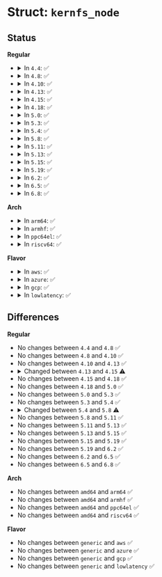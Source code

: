 # Struct: <code>kernfs_node</code>

## Status
<b>Regular</b>
<ul>
<li>
<details>
<summary>In <code>4.4</code>: ✅</summary>

```c
struct kernfs_node {
    atomic_t count;
    atomic_t active;
    struct kernfs_node *parent;
    const char *name;
    struct rb_node rb;
    const void *ns;
    unsigned int hash;
    struct kernfs_elem_dir dir;
    struct kernfs_elem_symlink symlink;
    struct kernfs_elem_attr attr;
    void *priv;
    short unsigned int flags;
    umode_t mode;
    unsigned int ino;
    struct kernfs_iattrs *iattr;
};
```
</details>
</li>
<li>
<details>
<summary>In <code>4.8</code>: ✅</summary>

```c
struct kernfs_node {
    atomic_t count;
    atomic_t active;
    struct kernfs_node *parent;
    const char *name;
    struct rb_node rb;
    const void *ns;
    unsigned int hash;
    struct kernfs_elem_dir dir;
    struct kernfs_elem_symlink symlink;
    struct kernfs_elem_attr attr;
    void *priv;
    short unsigned int flags;
    umode_t mode;
    unsigned int ino;
    struct kernfs_iattrs *iattr;
};
```
</details>
</li>
<li>
<details>
<summary>In <code>4.10</code>: ✅</summary>

```c
struct kernfs_node {
    atomic_t count;
    atomic_t active;
    struct kernfs_node *parent;
    const char *name;
    struct rb_node rb;
    const void *ns;
    unsigned int hash;
    struct kernfs_elem_dir dir;
    struct kernfs_elem_symlink symlink;
    struct kernfs_elem_attr attr;
    void *priv;
    short unsigned int flags;
    umode_t mode;
    unsigned int ino;
    struct kernfs_iattrs *iattr;
};
```
</details>
</li>
<li>
<details>
<summary>In <code>4.13</code>: ✅</summary>

```c
struct kernfs_node {
    atomic_t count;
    atomic_t active;
    struct kernfs_node *parent;
    const char *name;
    struct rb_node rb;
    const void *ns;
    unsigned int hash;
    struct kernfs_elem_dir dir;
    struct kernfs_elem_symlink symlink;
    struct kernfs_elem_attr attr;
    void *priv;
    short unsigned int flags;
    umode_t mode;
    unsigned int ino;
    struct kernfs_iattrs *iattr;
};
```
</details>
</li>
<li>
<details>
<summary>In <code>4.15</code>: ✅</summary>

```c
struct kernfs_node {
    atomic_t count;
    atomic_t active;
    struct kernfs_node *parent;
    const char *name;
    struct rb_node rb;
    const void *ns;
    unsigned int hash;
    struct kernfs_elem_dir dir;
    struct kernfs_elem_symlink symlink;
    struct kernfs_elem_attr attr;
    void *priv;
    union kernfs_node_id id;
    short unsigned int flags;
    umode_t mode;
    struct kernfs_iattrs *iattr;
};
```
</details>
</li>
<li>
<details>
<summary>In <code>4.18</code>: ✅</summary>

```c
struct kernfs_node {
    atomic_t count;
    atomic_t active;
    struct kernfs_node *parent;
    const char *name;
    struct rb_node rb;
    const void *ns;
    unsigned int hash;
    struct kernfs_elem_dir dir;
    struct kernfs_elem_symlink symlink;
    struct kernfs_elem_attr attr;
    void *priv;
    union kernfs_node_id id;
    short unsigned int flags;
    umode_t mode;
    struct kernfs_iattrs *iattr;
};
```
</details>
</li>
<li>
<details>
<summary>In <code>5.0</code>: ✅</summary>

```c
struct kernfs_node {
    atomic_t count;
    atomic_t active;
    struct kernfs_node *parent;
    const char *name;
    struct rb_node rb;
    const void *ns;
    unsigned int hash;
    struct kernfs_elem_dir dir;
    struct kernfs_elem_symlink symlink;
    struct kernfs_elem_attr attr;
    void *priv;
    union kernfs_node_id id;
    short unsigned int flags;
    umode_t mode;
    struct kernfs_iattrs *iattr;
};
```
</details>
</li>
<li>
<details>
<summary>In <code>5.3</code>: ✅</summary>

```c
struct kernfs_node {
    atomic_t count;
    atomic_t active;
    struct kernfs_node *parent;
    const char *name;
    struct rb_node rb;
    const void *ns;
    unsigned int hash;
    struct kernfs_elem_dir dir;
    struct kernfs_elem_symlink symlink;
    struct kernfs_elem_attr attr;
    void *priv;
    union kernfs_node_id id;
    short unsigned int flags;
    umode_t mode;
    struct kernfs_iattrs *iattr;
};
```
</details>
</li>
<li>
<details>
<summary>In <code>5.4</code>: ✅</summary>

```c
struct kernfs_node {
    atomic_t count;
    atomic_t active;
    struct kernfs_node *parent;
    const char *name;
    struct rb_node rb;
    const void *ns;
    unsigned int hash;
    struct kernfs_elem_dir dir;
    struct kernfs_elem_symlink symlink;
    struct kernfs_elem_attr attr;
    void *priv;
    union kernfs_node_id id;
    short unsigned int flags;
    umode_t mode;
    struct kernfs_iattrs *iattr;
};
```
</details>
</li>
<li>
<details>
<summary>In <code>5.8</code>: ✅</summary>

```c
struct kernfs_node {
    atomic_t count;
    atomic_t active;
    struct kernfs_node *parent;
    const char *name;
    struct rb_node rb;
    const void *ns;
    unsigned int hash;
    struct kernfs_elem_dir dir;
    struct kernfs_elem_symlink symlink;
    struct kernfs_elem_attr attr;
    void *priv;
    u64 id;
    short unsigned int flags;
    umode_t mode;
    struct kernfs_iattrs *iattr;
};
```
</details>
</li>
<li>
<details>
<summary>In <code>5.11</code>: ✅</summary>

```c
struct kernfs_node {
    atomic_t count;
    atomic_t active;
    struct kernfs_node *parent;
    const char *name;
    struct rb_node rb;
    const void *ns;
    unsigned int hash;
    struct kernfs_elem_dir dir;
    struct kernfs_elem_symlink symlink;
    struct kernfs_elem_attr attr;
    void *priv;
    u64 id;
    short unsigned int flags;
    umode_t mode;
    struct kernfs_iattrs *iattr;
};
```
</details>
</li>
<li>
<details>
<summary>In <code>5.13</code>: ✅</summary>

```c
struct kernfs_node {
    atomic_t count;
    atomic_t active;
    struct kernfs_node *parent;
    const char *name;
    struct rb_node rb;
    const void *ns;
    unsigned int hash;
    struct kernfs_elem_dir dir;
    struct kernfs_elem_symlink symlink;
    struct kernfs_elem_attr attr;
    void *priv;
    u64 id;
    short unsigned int flags;
    umode_t mode;
    struct kernfs_iattrs *iattr;
};
```
</details>
</li>
<li>
<details>
<summary>In <code>5.15</code>: ✅</summary>

```c
struct kernfs_node {
    atomic_t count;
    atomic_t active;
    struct kernfs_node *parent;
    const char *name;
    struct rb_node rb;
    const void *ns;
    unsigned int hash;
    struct kernfs_elem_dir dir;
    struct kernfs_elem_symlink symlink;
    struct kernfs_elem_attr attr;
    void *priv;
    u64 id;
    short unsigned int flags;
    umode_t mode;
    struct kernfs_iattrs *iattr;
};
```
</details>
</li>
<li>
<details>
<summary>In <code>5.19</code>: ✅</summary>

```c
struct kernfs_node {
    atomic_t count;
    atomic_t active;
    struct kernfs_node *parent;
    const char *name;
    struct rb_node rb;
    const void *ns;
    unsigned int hash;
    struct kernfs_elem_dir dir;
    struct kernfs_elem_symlink symlink;
    struct kernfs_elem_attr attr;
    void *priv;
    u64 id;
    short unsigned int flags;
    umode_t mode;
    struct kernfs_iattrs *iattr;
};
```
</details>
</li>
<li>
<details>
<summary>In <code>6.2</code>: ✅</summary>

```c
struct kernfs_node {
    atomic_t count;
    atomic_t active;
    struct kernfs_node *parent;
    const char *name;
    struct rb_node rb;
    const void *ns;
    unsigned int hash;
    struct kernfs_elem_dir dir;
    struct kernfs_elem_symlink symlink;
    struct kernfs_elem_attr attr;
    void *priv;
    u64 id;
    short unsigned int flags;
    umode_t mode;
    struct kernfs_iattrs *iattr;
};
```
</details>
</li>
<li>
<details>
<summary>In <code>6.5</code>: ✅</summary>

```c
struct kernfs_node {
    atomic_t count;
    atomic_t active;
    struct kernfs_node *parent;
    const char *name;
    struct rb_node rb;
    const void *ns;
    unsigned int hash;
    struct kernfs_elem_dir dir;
    struct kernfs_elem_symlink symlink;
    struct kernfs_elem_attr attr;
    void *priv;
    u64 id;
    short unsigned int flags;
    umode_t mode;
    struct kernfs_iattrs *iattr;
};
```
</details>
</li>
<li>
<details>
<summary>In <code>6.8</code>: ✅</summary>

```c
struct kernfs_node {
    atomic_t count;
    atomic_t active;
    struct kernfs_node *parent;
    const char *name;
    struct rb_node rb;
    const void *ns;
    unsigned int hash;
    struct kernfs_elem_dir dir;
    struct kernfs_elem_symlink symlink;
    struct kernfs_elem_attr attr;
    void *priv;
    u64 id;
    short unsigned int flags;
    umode_t mode;
    struct kernfs_iattrs *iattr;
};
```
</details>
</li>
</ul>
<b>Arch</b>
<ul>
<li>
<details>
<summary>In <code>arm64</code>: ✅</summary>

```c
struct kernfs_node {
    atomic_t count;
    atomic_t active;
    struct kernfs_node *parent;
    const char *name;
    struct rb_node rb;
    const void *ns;
    unsigned int hash;
    struct kernfs_elem_dir dir;
    struct kernfs_elem_symlink symlink;
    struct kernfs_elem_attr attr;
    void *priv;
    union kernfs_node_id id;
    short unsigned int flags;
    umode_t mode;
    struct kernfs_iattrs *iattr;
};
```
</details>
</li>
<li>
<details>
<summary>In <code>armhf</code>: ✅</summary>

```c
struct kernfs_node {
    atomic_t count;
    atomic_t active;
    struct kernfs_node *parent;
    const char *name;
    struct rb_node rb;
    const void *ns;
    unsigned int hash;
    struct kernfs_elem_dir dir;
    struct kernfs_elem_symlink symlink;
    struct kernfs_elem_attr attr;
    void *priv;
    union kernfs_node_id id;
    short unsigned int flags;
    umode_t mode;
    struct kernfs_iattrs *iattr;
};
```
</details>
</li>
<li>
<details>
<summary>In <code>ppc64el</code>: ✅</summary>

```c
struct kernfs_node {
    atomic_t count;
    atomic_t active;
    struct kernfs_node *parent;
    const char *name;
    struct rb_node rb;
    const void *ns;
    unsigned int hash;
    struct kernfs_elem_dir dir;
    struct kernfs_elem_symlink symlink;
    struct kernfs_elem_attr attr;
    void *priv;
    union kernfs_node_id id;
    short unsigned int flags;
    umode_t mode;
    struct kernfs_iattrs *iattr;
};
```
</details>
</li>
<li>
<details>
<summary>In <code>riscv64</code>: ✅</summary>

```c
struct kernfs_node {
    atomic_t count;
    atomic_t active;
    struct kernfs_node *parent;
    const char *name;
    struct rb_node rb;
    const void *ns;
    unsigned int hash;
    struct kernfs_elem_dir dir;
    struct kernfs_elem_symlink symlink;
    struct kernfs_elem_attr attr;
    void *priv;
    union kernfs_node_id id;
    short unsigned int flags;
    umode_t mode;
    struct kernfs_iattrs *iattr;
};
```
</details>
</li>
</ul>
<b>Flavor</b>
<ul>
<li>
<details>
<summary>In <code>aws</code>: ✅</summary>

```c
struct kernfs_node {
    atomic_t count;
    atomic_t active;
    struct kernfs_node *parent;
    const char *name;
    struct rb_node rb;
    const void *ns;
    unsigned int hash;
    struct kernfs_elem_dir dir;
    struct kernfs_elem_symlink symlink;
    struct kernfs_elem_attr attr;
    void *priv;
    union kernfs_node_id id;
    short unsigned int flags;
    umode_t mode;
    struct kernfs_iattrs *iattr;
};
```
</details>
</li>
<li>
<details>
<summary>In <code>azure</code>: ✅</summary>

```c
struct kernfs_node {
    atomic_t count;
    atomic_t active;
    struct kernfs_node *parent;
    const char *name;
    struct rb_node rb;
    const void *ns;
    unsigned int hash;
    struct kernfs_elem_dir dir;
    struct kernfs_elem_symlink symlink;
    struct kernfs_elem_attr attr;
    void *priv;
    union kernfs_node_id id;
    short unsigned int flags;
    umode_t mode;
    struct kernfs_iattrs *iattr;
};
```
</details>
</li>
<li>
<details>
<summary>In <code>gcp</code>: ✅</summary>

```c
struct kernfs_node {
    atomic_t count;
    atomic_t active;
    struct kernfs_node *parent;
    const char *name;
    struct rb_node rb;
    const void *ns;
    unsigned int hash;
    struct kernfs_elem_dir dir;
    struct kernfs_elem_symlink symlink;
    struct kernfs_elem_attr attr;
    void *priv;
    union kernfs_node_id id;
    short unsigned int flags;
    umode_t mode;
    struct kernfs_iattrs *iattr;
};
```
</details>
</li>
<li>
<details>
<summary>In <code>lowlatency</code>: ✅</summary>

```c
struct kernfs_node {
    atomic_t count;
    atomic_t active;
    struct kernfs_node *parent;
    const char *name;
    struct rb_node rb;
    const void *ns;
    unsigned int hash;
    struct kernfs_elem_dir dir;
    struct kernfs_elem_symlink symlink;
    struct kernfs_elem_attr attr;
    void *priv;
    union kernfs_node_id id;
    short unsigned int flags;
    umode_t mode;
    struct kernfs_iattrs *iattr;
};
```
</details>
</li>
</ul>

## Differences
<b>Regular</b>
<ul>
<li>
No changes between <code>4.4</code> and <code>4.8</code> ✅
</li>
<li>
No changes between <code>4.8</code> and <code>4.10</code> ✅
</li>
<li>
No changes between <code>4.10</code> and <code>4.13</code> ✅
</li>
<li>
<details>
<summary>Changed between <code>4.13</code> and <code>4.15</code> ⚠️</summary>
<ul>
<li>
<b>Field added. </b>
<code>union kernfs_node_id id</code>
</li>
<li>
<b>Field removed. </b>
<code>unsigned int ino</code>
</li>
</ul>
</details>
</li>
<li>
No changes between <code>4.15</code> and <code>4.18</code> ✅
</li>
<li>
No changes between <code>4.18</code> and <code>5.0</code> ✅
</li>
<li>
No changes between <code>5.0</code> and <code>5.3</code> ✅
</li>
<li>
No changes between <code>5.3</code> and <code>5.4</code> ✅
</li>
<li>
<details>
<summary>Changed between <code>5.4</code> and <code>5.8</code> ⚠️</summary>
<ul>
<li>
<b>Field type changed. </b>
<code>union kernfs_node_id id</code> ➡️ <code>u64 id</code>
</li>
</ul>
</details>
</li>
<li>
No changes between <code>5.8</code> and <code>5.11</code> ✅
</li>
<li>
No changes between <code>5.11</code> and <code>5.13</code> ✅
</li>
<li>
No changes between <code>5.13</code> and <code>5.15</code> ✅
</li>
<li>
No changes between <code>5.15</code> and <code>5.19</code> ✅
</li>
<li>
No changes between <code>5.19</code> and <code>6.2</code> ✅
</li>
<li>
No changes between <code>6.2</code> and <code>6.5</code> ✅
</li>
<li>
No changes between <code>6.5</code> and <code>6.8</code> ✅
</li>
</ul>
<b>Arch</b>
<ul>
<li>
No changes between <code>amd64</code> and <code>arm64</code> ✅
</li>
<li>
No changes between <code>amd64</code> and <code>armhf</code> ✅
</li>
<li>
No changes between <code>amd64</code> and <code>ppc64el</code> ✅
</li>
<li>
No changes between <code>amd64</code> and <code>riscv64</code> ✅
</li>
</ul>
<b>Flavor</b>
<ul>
<li>
No changes between <code>generic</code> and <code>aws</code> ✅
</li>
<li>
No changes between <code>generic</code> and <code>azure</code> ✅
</li>
<li>
No changes between <code>generic</code> and <code>gcp</code> ✅
</li>
<li>
No changes between <code>generic</code> and <code>lowlatency</code> ✅
</li>
</ul>
